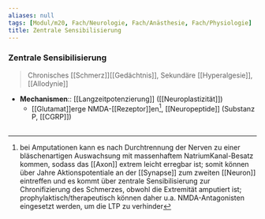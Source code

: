 ```yaml
---
aliases: null
tags: [Modul/m20, Fach/Neurologie, Fach/Anästhesie, Fach/Physiologie]
title: Zentrale Sensibilisierung
---
```

### Zentrale Sensibilisierung
> Chronisches [[Schmerz]][[Gedächtnis]], Sekundäre [[Hyperalgesie]], [[Allodynie]]
- **Mechanismen**:: [[Langzeitpotenzierung]] ([[Neuroplastizität]])
	- [[Glutamat]]erge NMDA-[[Rezeptor]]en[^1], [[Neuropeptide]] (Substanz P, [[CGRP]])

## 
[^1]: bei Amputationen kann es nach Durchtrennung der Nerven zu einer bläschenartigen Auswachsung mit massenhaftem NatriumKanal-Besatz kommen, sodass das [[Axon]] extrem leicht erregbar ist; somit können über Jahre Aktionspotentiale an der [[Synapse]] zum zweiten [[Neuron]] eintreffen und es kommt über zentrale Sensibilisierung zur Chronifizierung des Schmerzes, obwohl die Extremität amputiert ist; prophylaktisch/therapeutisch können daher u.a. NMDA-Antagonisten eingesetzt werden, um die LTP zu verhinder